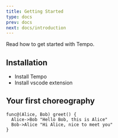```yaml
---
title: Getting Started
type: docs
prev: docs
next: docs/introduction
---
```


Read how to get started with Tempo.

## Installation

- Install Tempo
- Install vscode extension

## Your first choreography

```tempo {filename=greeting.tempo}
func@(Alice, Bob) greet() {
  Alice->Bob "Hello Bob, this is Alice"
  Bob->Alice "Hi Alice, nice to meet you"
}
```
